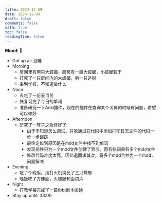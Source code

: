 ```yaml
---
title: 2024-12-09
date: 2024-12-09
draft: false
comments: false
math: true
toc: false
readingTime: false
---
```


**Mood: 🫠**

- Got up at: 没睡
- Morning
	- 房间里有两只大蟑螂，厨房有一直大蟑螂，小蟑螂若干
	- 打死了一只房间内的大蟑螂，另一只逃脱
	- 来到学校，不知道做什么
- Noon
	- 去吃了一份麦当劳
	- 快复习完了今日的单词
	- 准备研究一下Anki插件，现在的插件在查询某个词典的时候有问题，希望可以修好
- Afternoon
	- 研究了一阵子之后修好了
		- 由于不知道怎么调试，只能通过在代码中添加打印日志文件的代码一步一步跟踪
		- 最终定位到原因是在mdd文件中找不到单词
		- 发现插件只为一个mdd文件创建了索引，而有些词典有多个mdd文件
		- 修改代码难度太高，因此退而求其次，将多个mdd合并为一个mdd，问题解决
- Evening
	- 吃了个晚饭，用打火机烧死了三只蟑螂
	- 晚饭吃了方便面，火腿肠和面包片
- Night
	- 在教学楼完成了一篇tbbt剧本阅读
- Stay up until: 03:00
